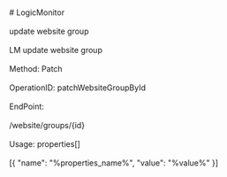 <br>#     LogicMonitor</br>
<br>update website group</br>
<br>LM update website group</br>
<br>Method: Patch</br>
<br>OperationID: patchWebsiteGroupById</br>
<br>EndPoint:</br>
<br>/website/groups/{id}</br>
<br>Usage: properties[]</br>
<br>[{
  "name": "%properties_name%",
  "value": "%value%"
}]</br>
